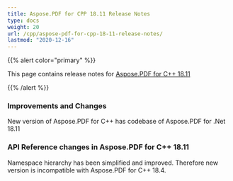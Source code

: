 ```yaml
---
title: Aspose.PDF for CPP 18.11 Release Notes
type: docs
weight: 20
url: /cpp/aspose-pdf-for-cpp-18-11-release-notes/
lastmod: "2020-12-16"
---
```


{{% alert color="primary" %}}

This page contains release notes for [Aspose.PDF for C++ 18.11](https://www.nuget.org/packages/Aspose.PDF.CPP/18.11.0)

{{% /alert %}}
### **Improvements and Changes**
New version of Aspose.PDF for C++ has codebase of Aspose.PDF for .Net 18.11
### **API Reference changes in Aspose.PDF for C++ 18.11**
Namespace hierarchy has been simplified and improved. Therefore new version is incompatible with Aspose.PDF for C++ 18.4.

